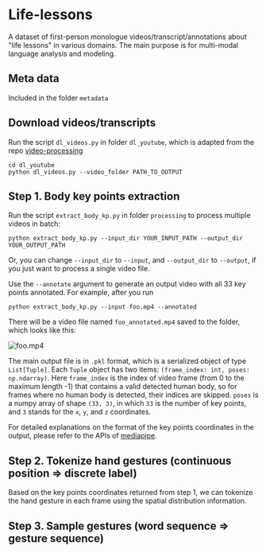 # Life-lessons
A dataset of first-person monologue videos/transcript/annotations about "life lessons" in various domains. The main purpose is for multi-modal language analysis and modeling.

## Meta data
Included in the folder `metadata`

## Download videos/transcripts
Run the script `dl_videos.py` in folder `dl_youtube`, which is adapted from the repo [video-processing](https://github.com/AliaksandrSiarohin/video-preprocessing)
```
cd dl_youtube
python dl_videos.py --video_folder PATH_TO_OUTPUT
```

## Step 1. Body key points extraction
Run the script `extract_body_kp.py` in folder `processing` to process multiple videos in batch:
```
python extract_body_kp.py --input_dir YOUR_INPUT_PATH --output_dir YOUR_OUTPUT_PATH
```
Or, you can change `--input_dir` to `--input`, and `--output_dir` to `--output`, if you just want to process a single video file.

Use the `--annotate` argument to generate an output video with all 33 key points annotated. 
For example, after you run
```
python extract_body_kp.py --input foo.mp4 --annotated
```
There will be a video file named `foo_annotated.mp4` saved to the folder, which looks like this:

![foo.mp4](images/test_annotated_large.gif)

The main output file is in `.pkl` format, which is a serialized object of type `List[Tuple]`. Each `Tuple` object has two items: `(frame_index: int, poses: np.ndarray)`. Here `frame_index` is the index of video frame (from 0 to the maximum length -1) that contains a valid detected human body, so for frames where no human body is detected, their indices are skipped. `poses` is a numpy array of shape `(33, 3)`, in which `33` is the number of key points, and `3` stands for the `x`, `y`, and `z` coordinates. 

For detailed explanations on the format of the key points coordinates in the output, please refer to the APIs of [mediapipe](https://google.github.io/mediapipe/solutions/pose.html).


## Step 2. Tokenize hand gestures (continuous position => discrete label)
Based on the key points coordinates returned from step 1, we can tokenize the hand gesture in each frame using the spatial distribution information. 

## Step 3. Sample gestures (word sequence => gesture sequence)
